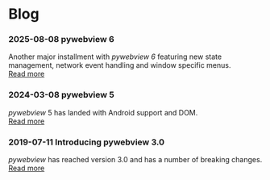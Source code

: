 
# Blog


### <span class="date">2025-08-08</span> pywebview 6

Another major installment with _pywebview 6_ featuring new state management, network event handling and window specific menus.<br/>
[Read more](/blog/pywebview6.html)



### <span class="date">2024-03-08</span> pywebview 5

_pywebview_ 5 has landed with Android support and DOM.<br/>
[Read more](/blog/pywebview5.html)


### <span class="date">2019-07-11</span> Introducing pywebview 3.0

_pywebview_ has reached version 3.0 and has a number of breaking changes.<br/>
[Read more](/blog/pywebview3.html)
